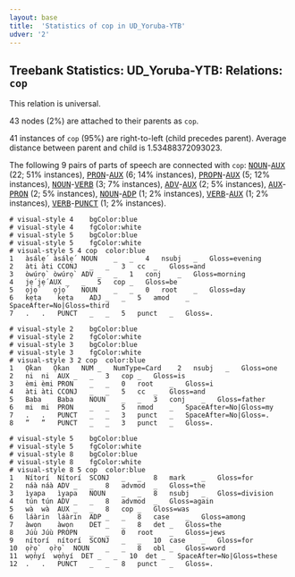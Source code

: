 ```yaml
---
layout: base
title:  'Statistics of cop in UD_Yoruba-YTB'
udver: '2'
---
```


## Treebank Statistics: UD_Yoruba-YTB: Relations: `cop`

This relation is universal.

43 nodes (2%) are attached to their parents as `cop`.

41 instances of `cop` (95%) are right-to-left (child precedes parent).
Average distance between parent and child is 1.53488372093023.

The following 9 pairs of parts of speech are connected with `cop`: <tt><a href="yo_ytb-pos-NOUN.html">NOUN</a></tt>-<tt><a href="yo_ytb-pos-AUX.html">AUX</a></tt> (22; 51% instances), <tt><a href="yo_ytb-pos-PRON.html">PRON</a></tt>-<tt><a href="yo_ytb-pos-AUX.html">AUX</a></tt> (6; 14% instances), <tt><a href="yo_ytb-pos-PROPN.html">PROPN</a></tt>-<tt><a href="yo_ytb-pos-AUX.html">AUX</a></tt> (5; 12% instances), <tt><a href="yo_ytb-pos-NOUN.html">NOUN</a></tt>-<tt><a href="yo_ytb-pos-VERB.html">VERB</a></tt> (3; 7% instances), <tt><a href="yo_ytb-pos-ADV.html">ADV</a></tt>-<tt><a href="yo_ytb-pos-AUX.html">AUX</a></tt> (2; 5% instances), <tt><a href="yo_ytb-pos-AUX.html">AUX</a></tt>-<tt><a href="yo_ytb-pos-PRON.html">PRON</a></tt> (2; 5% instances), <tt><a href="yo_ytb-pos-NOUN.html">NOUN</a></tt>-<tt><a href="yo_ytb-pos-ADP.html">ADP</a></tt> (1; 2% instances), <tt><a href="yo_ytb-pos-VERB.html">VERB</a></tt>-<tt><a href="yo_ytb-pos-AUX.html">AUX</a></tt> (1; 2% instances), <tt><a href="yo_ytb-pos-VERB.html">VERB</a></tt>-<tt><a href="yo_ytb-pos-PUNCT.html">PUNCT</a></tt> (1; 2% instances).


~~~ conllu
# visual-style 4	bgColor:blue
# visual-style 4	fgColor:white
# visual-style 5	bgColor:blue
# visual-style 5	fgColor:white
# visual-style 5 4 cop	color:blue
1	àsálẹ́	àsálẹ́	NOUN	_	_	4	nsubj	_	Gloss=evening
2	àti	àti	CCONJ	_	_	3	cc	_	Gloss=and
3	òwúrọ̀	òwúrọ̀	ADV	_	_	1	conj	_	Gloss=morning
4	jẹ́	jẹ́	AUX	_	_	5	cop	_	Gloss=be
5	ọjọ́	ọjọ́	NOUN	_	_	0	root	_	Gloss=day
6	kẹta	kẹta	ADJ	_	_	5	amod	_	SpaceAfter=No|Gloss=third
7	.	.	PUNCT	_	_	5	punct	_	Gloss=.

~~~


~~~ conllu
# visual-style 2	bgColor:blue
# visual-style 2	fgColor:white
# visual-style 3	bgColor:blue
# visual-style 3	fgColor:white
# visual-style 3 2 cop	color:blue
1	Ọ̀kan	Ọ̀kan	NUM	_	NumType=Card	2	nsubj	_	Gloss=one
2	ni	ni	AUX	_	_	3	cop	_	Gloss=is
3	èmi	èmi	PRON	_	_	0	root	_	Gloss=i
4	àti	àti	CCONJ	_	_	5	cc	_	Gloss=and
5	Baba	Baba	NOUN	_	_	3	conj	_	Gloss=father
6	mi	mi	PRON	_	_	5	nmod	_	SpaceAfter=No|Gloss=my
7	.	.	PUNCT	_	_	3	punct	_	SpaceAfter=No|Gloss=.
8	”	”	PUNCT	_	_	3	punct	_	Gloss=.

~~~


~~~ conllu
# visual-style 5	bgColor:blue
# visual-style 5	fgColor:white
# visual-style 8	bgColor:blue
# visual-style 8	fgColor:white
# visual-style 8 5 cop	color:blue
1	Nítorí	Nítorí	SCONJ	_	_	8	mark	_	Gloss=for
2	náà	náà	ADV	_	_	8	advmod	_	Gloss=the
3	ìyapa	ìyapa	NOUN	_	_	8	nsubj	_	Gloss=division
4	tún	tún	ADV	_	_	8	advmod	_	Gloss=again
5	wà	wà	AUX	_	_	8	cop	_	Gloss=was
6	láàrin	láàrin	ADP	_	_	8	case	_	Gloss=among
7	àwọn	àwọn	DET	_	_	8	det	_	Gloss=the
8	Júù	Júù	PROPN	_	_	0	root	_	Gloss=jews
9	nítorí	nítorí	SCONJ	_	_	10	case	_	Gloss=for
10	ọ̀rọ̀	ọ̀rọ̀	NOUN	_	_	8	obl	_	Gloss=word
11	wọ̀nyí	wọ̀nyí	DET	_	_	10	det	_	SpaceAfter=No|Gloss=these
12	.	.	PUNCT	_	_	8	punct	_	Gloss=.

~~~


